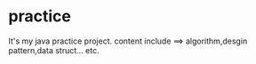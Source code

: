 practice
========
It's my java practice project.
content include ==> algorithm,desgin pattern,data struct... etc.
